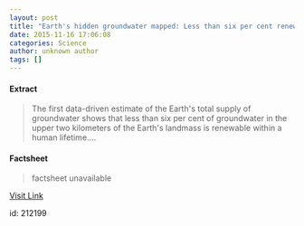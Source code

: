 ```yaml
---
layout: post
title: "Earth's hidden groundwater mapped: Less than six per cent renewable within a human lifetime"
date: 2015-11-16 17:06:08
categories: Science
author: unknown author
tags: []
---
```



#### Extract
>The first data-driven estimate of the Earth's total supply of groundwater shows that less than six per cent of groundwater in the upper two kilometers of the Earth's landmass is renewable within a human lifetime....

#### Factsheet
>factsheet unavailable

[Visit Link](http://www.sciencedaily.com/releases/2015/11/151116120608.htm)

id:  212199


